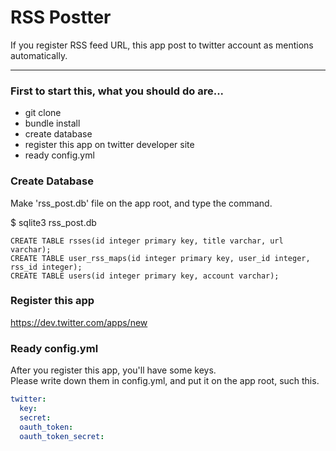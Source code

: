 RSS Postter
===========

If you register RSS feed URL, this app post to twitter account as mentions automatically.

------
### First to start this, what you should do are... 

 * git clone
 * bundle install 
 * create database  
 * register this app on twitter developer site
 * ready config.yml

### Create Database
Make 'rss_post.db' file on the app root, and type the command.

$ sqlite3 rss_post.db

```sqlite
CREATE TABLE rsses(id integer primary key, title varchar, url varchar);
CREATE TABLE user_rss_maps(id integer primary key, user_id integer, rss_id integer);
CREATE TABLE users(id integer primary key, account varchar);
```

### Register this app
https://dev.twitter.com/apps/new


### Ready config.yml
After you register this app, you'll have some keys.  
Please write down them in config.yml, and put it on the app root, such this.  
```yaml
twitter:  
  key:
  secret:
  oauth_token:
  oauth_token_secret:
```
